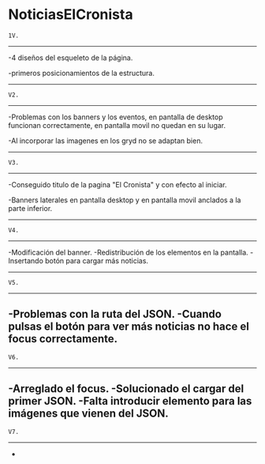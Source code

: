 # NoticiasElCronista #

    1V.
--------------------------------------------------------------------------------------------------------------------------------
-4 diseños del esqueleto de la página.

-primeros posicionamientos de la estructura.

--------------------------------------------------------------------------------------------------------------------------------
    V2.
--------------------------------------------------------------------------------------------------------------------------------
-Problemas con los banners y los eventos, en pantalla de desktop funcionan correctamente, en pantalla movil no quedan en su lugar.

-Al incorporar las imagenes en los gryd no se adaptan bien.

--------------------------------------------------------------------------------------------------------------------------------
    V3.
--------------------------------------------------------------------------------------------------------------------------------
-Conseguido titulo de la pagina "El Cronista" y con efecto al iniciar.

-Banners laterales en pantalla desktop y en pantalla movil anclados a la parte inferior.

--------------------------------------------------------------------------------------------------------------------------------
    V4.
--------------------------------------------------------------------------------------------------------------------------------
-Modificación del banner.
-Redistribución de los elementos en la pantalla.
-Insertando botón para cargar más noticias.

--------------------------------------------------------------------------------------------------------------------------------
    V5.
--------------------------------------------------------------------------------------------------------------------------------
-Problemas con la ruta del JSON.
-Cuando pulsas el botón para ver más noticias no hace el focus correctamente.
--------------------------------------------------------------------------------------------------------------------------------
    V6.
--------------------------------------------------------------------------------------------------------------------------------
-Arreglado el focus.
-Solucionado el cargar del primer JSON.
-Falta introducir elemento para las imágenes que vienen del JSON.
--------------------------------------------------------------------------------------------------------------------------------
    V7.
--------------------------------------------------------------------------------------------------------------------------------
-
